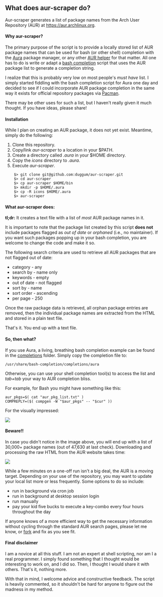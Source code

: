 ## What does aur-scraper do?

Aur-scraper generates a list of package names from the Arch User Repository (AUR) at https://aur.archlinux.org.

#### Why aur-scraper?

The primary purpose of the script is to provide a locally stored list of AUR package names that can be used for bash (or other shell) completion with the [Aura](https://github.com/fosskers/aura) package manager, or any other [AUR helper](https://wiki.archlinux.org/index.php/Aur_helpers) for that matter. All one has to do is write or adapt a [bash completion](http://bash-completion.alioth.debian.org/) script that uses the AUR package list to generate a completion string.

I realize that this is probably very low on most people's _must have_ list. I simply started fiddling with the bash completion script for Aura one day and decided to see if I could incorporate AUR package completion in the same way it exists for official repository packages via [Pacman](https://wiki.archlinux.org/index.php/Pacman).

There may be other uses for such a list, but I haven't really given it much thought. If you have ideas, please share!

#### Installation

While I plan on creating an AUR package, it does not yet exist. Meantime, simply do the following:

1. Clone this repository.
2. Copy/link _aur-scraper_ to a location in your $PATH.
3. Create a directory called _.aura_ in your $HOME directory.
4. Copy the _icons_ directory to _.aura_.
5. Execute _aur-scraper_.

```
    $> git clone git@github.com:duggum/aur-scraper.git
    $> cd aur-scraper
    $> cp aur-scraper $HOME/bin
    $> mkdir -p $HOME/.aura
    $> cp -R icons $HOME/.aura
    $> aur-scraper
```

#### What aur-scraper does:

**tl;dr:** It creates a text file with a list of _most_ AUR package names in it.

It is important to note that the package list created by this script **does not** include packages flagged as _out of date_ or _orphaned_ (i.e., no maintainer). If you want such packages popping up in your bash completion, you are welcome to change the code and make it so.

The following search criteria are used to retrieve all AUR packages that are not flagged out of date:

* category -    any
* search by -   name only
* keywords -    empty
* out of date - not flagged
* sort by -     name
* sort order -  ascending
* per page -    250

Once the raw package data is retrieved, all orphan package entries are removed, then the individual package names are extracted from the HTML and stored in a plain text file.

That's it. You end up with a text file.

#### So, then what?

If you use Aura, a living, breathing bash completion example can be found in the [completions](https://github.com/duggum/aur-scraper/tree/master/completions) folder. Simply copy the completion file to:

    /usr/share/bash-completion/completions/aura

Otherwise, you can use your shell completion tool(s) to access the list and _tab+tab_ your way to AUR completion bliss.

For example, for Bash you might have something like this:

    aur_pkgs=$( cat "aur_pkg_list.txt" )
    COMPREPLY=($( compgen -W "$aur_pkgs" -- "$cur" ))

For the visually impressed:

![](https://copy.com/TLqStMfpML4w)

#### Beware!!

In case you didn't notice in the image above, you will end up with a list of 30,000+ package names (out of 47,630 at last check). Downloading and processing the raw HTML from the AUR website takes time:

![](https://copy.com/wLSRNLqxK78V)

While a few minutes on a one-off run isn't a big deal, the AUR is a moving target. Depending on your use of the repository, you may want to update your local list more or less frequently. Some options to do so include:

* run in background via cron job
* run in background at desktop session login
* run manually
* pay your kid five bucks to execute a key-combo every four hours throughout the day

If anyone knows of a more efficient way to get the necessary information without cycling through the standard AUR search pages, please let me know, or [fork](https://help.github.com/articles/fork-a-repo) and fix as you see fit.

#### Final disclaimer

I am a novice at all this stuff. I am not an expert at shell scripting, nor am I a real programmer. I simply found something that I thought would be interesting to work on, and I did so. Then, I thought I would share it with others. That's it, nothing more.

With that in mind, I welcome advice and constructive feedback. The script is heavily commented, so it shouldn't be hard for anyone to figure out the madness in my method.
